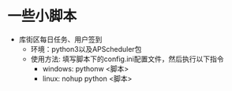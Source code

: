 # 一些小脚本

- 库街区每日任务、用户签到
  - 环境：python3以及APScheduler包
  - 使用方法: 填写脚本下的config.ini配置文件，然后执行以下指令
    - windows: pythonw <脚本>
    - linux: nohup python <脚本>

